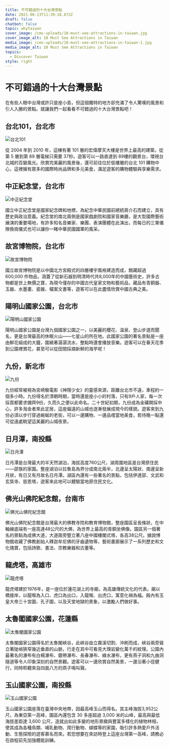 ```yaml
---
title: 不可錯過的十大台灣景點
date: 2021-06-23T11:39:18.872Z
draft: false
chatbot: false
topic: whytaiwan
cover_image: /cms-uploads/10-must-see-attractions-in-taiwan.jpg
cover_image_alt: 10 Must See Attractions in Taiwan
media_image: /cms-uploads/10-must-see-attractions-in-taiwan-1.jpg
media_image_alt: 10 Must See Attractions in Taiwan
topics:
  - Discover Taiwan
style: right
---
```

# 不可錯過的十大台灣景點

在有些人眼中台灣或許只是座小島，但這個獨特的地方卻充滿了令人驚嘆的風景和引人入勝的景點。就讓我們一起看看不可錯過的十大台灣景點吧！

## 台北101，台北市

![台北101](/cms-uploads/taipei-101.jpg "台北101")

從 2004 年到 2010 年，這棟有著 101 層的宏偉摩天大樓是世界上最高的建築，從第 5 層到第 89 層電梯只需要 37秒。遊客可以一路直達到 89樓的觀景台，環視台北城的百變風光。欣賞完美麗的風景後，還可前往位於低樓層的台北 101 購物中心，這裡擁有眾多的國際時尚品牌和多元美食，滿足遊客的購物體驗與享樂需求。

## 中正紀念堂，台北市

![中正紀念堂](/cms-uploads/national-chiang-kai-shek-memorial-hall.jpg "中正紀念堂")

國立中正紀念堂是國家紀念碑和地標，為紀念中華民國前總統蔣介石而建立，具有歷史與政治意義。紀念堂的南北兩側是國家戲劇院和國家音樂廳，是大型國際藝術展演的重要場地，有許多知名音樂家、樂團、表演團體在此演出，而每日的三軍儀隊換崗儀式也可以讓你一睹中華民國國軍的風采。

## 故宮博物院，台北市

![故宮博物院](/cms-uploads/national-palace-museum.jpg "故宮博物院")

國立故宮博物院是以中國北方宮殿式的四層樓宇風格建造而成，館藏超過 600,000 件物品，涵蓋了從新石器到明清時代共8,000年的中國藝術史，許多古物都是世上無價之寶，為現今僅存的中國古代皇家文物和藝術品，藏品有青銅器、玉器、水墨畫、瓷器、檔案文書等，遊客可以在此盡情欣賞中國古典之美。

## 陽明山國家公園，台北市

![陽明山國家公園](/cms-uploads/yangmingshan-national-park.png "陽明山國家公園")

陽明山國家公園是台灣九個國家公園之一，以美麗的櫻花、溫泉、登山步道而聞名，更是台灣最高的休眠火山——七星山的所在地。此國家公園的著名景點是一座由鮮花組成的大鐘，圍繞著潺潺流水，整點時還會播放音樂。遊客可以在春天花季到公園裡賞花，甚至可以從田間採摘新鮮的海芋呢！

## 九份，新北市

![九份](/cms-uploads/jiufen.jpg "九份")

九份經常被視為宮崎駿電影《神隱少女》的靈感來源，距離台北市不遠，車程約一個多小時。九份得名於清朝時期，當時還是座小小的村落，只有9戶人家，每一次採買都要求備齊9份，久而久之便以此命名。二十世紀初期，九份成為金礦開採中心，許多淘金者來此定居，這座偏遠的山城也逐漸發展成現今的樣貌。遊客來到九份必須以步行穿過蜿蜒的老街，可以一邊購物、一邊品嚐當地美食，若待晚一點還可從遠處眺望這美麗的山城夜景。

## 日月潭，南投縣

![日月潭](/cms-uploads/sun-moon-lake.jpg "日月潭")

日月潭是台灣最大的半天然湖泊，海拔高度760公尺，湖周圍地區是台灣原住民——邵族的家園。整座湖泊以拉魯島為界分成南北兩半，北邊呈太陽狀、南邊呈新月狀，有日又有月故名日月潭。湖區內還有一些著名的景點，包括伊達邵、文武和玄奘寺、慈恩塔，遊客來此地可以體驗當地原住民文化。

## 佛光山佛陀紀念館，台南市

![佛光山佛陀紀念館](/cms-uploads/fo-guang-shan-buddha-museum.jpg "佛光山佛陀紀念館")

佛光山佛陀紀念館是台灣最大的佛教寺院和教育博物館，整座園區呈長條狀，在中軸線底端有一座高達48公尺的大佛，為世界上最高的青銅坐佛像。園區另一個著名的景點為成佛大道，大道兩旁豎立著八座中國樓閣式塔，各高38公尺。據說博物館收藏了佛教創始人釋迦牟尼佛的牙齒遺物等，藝術畫廊展示了一系列歷史和文化瑰寶，包括詩歌、書法、宗教樂器和古董等。

## 龍虎塔，高雄市

![龍虎塔](/cms-uploads/dragon-and-tiger-pagodas.jpg "龍虎塔")

龍虎塔建於1976年，是一座位於蓮花湖上的寺廟，為高雄傳統文化的代表。廟以橋接岸，以龍喉為入口、虎口為出口，入龍喉、出虎口，寓意化禍為福。殿內有玉皇大帝三十宮圖、孔子圖，以及天堂地獄的景象，以激勵人們做好事。

## 太魯閣國家公園，花蓮縣

![太魯閣國家公園](/cms-uploads/taroko-national-park.jpg "太魯閣國家公園")

太魯閣國家公園得名於太魯閣峽谷，此峽谷由立霧溪切割、沖刷而成，峽谷兩旁聳立著陡峭狹窄幾近垂直的山脈，行走在其中可看見大理岩變化萬千的紋理。公園內最著名的瀑布有白楊瀑布、銀帶瀑布、長春瀑布、綠水瀑布，更有燕子洞和九曲洞隧道等令人印象深刻的自然景觀。遊客可以一邊欣賞自然美景，一邊沿著小徑健行，同時聆聽來自四面八方的燕子鳴叫聲。

## 玉山國家公園，南投縣

![玉山國家公園](/cms-uploads/yushan-national-park.jpg "玉山國家公園")

玉山國家公園座落在臺灣中央地帶，因最高峰玉山而得名。其主峰海拔3,952公尺，為東亞第一高峰，園區內還包含 30 多座超過 3,000 米的山峰，最高與最低海拔差距達 3,600 公尺，造就出如此多變的地形景緻與豐富多樣化的植物林相，使其成為各種鳥類、哺乳動物、爬行動物、蝴蝶等的家園，吸引許多熱愛戶外活動、生態探險的遊客慕名而來。若您想要在來訪時登上這座台灣第一高峰，請務必在啟程前先加強體能訓練。